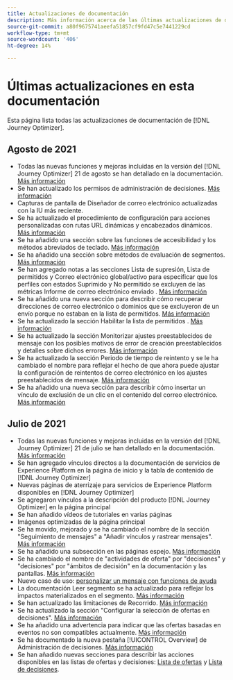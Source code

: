 ```yaml
---
title: Actualizaciones de documentación
description: Más información acerca de las últimas actualizaciones de documentación
source-git-commit: a80f9675741aeefa51857cf9fd47c5e7441229cd
workflow-type: tm+mt
source-wordcount: '406'
ht-degree: 14%

---
```



# Últimas actualizaciones en esta documentación

Esta página lista todas las actualizaciones de documentación de [!DNL Journey Optimizer].

## Agosto de 2021

* Todas las nuevas funciones y mejoras incluidas en la versión del [!DNL Journey Optimizer] 21 de agosto se han detallado en la documentación. [Más información](release-notes.md)
* Se han actualizado los permisos de administración de decisiones. [Más información](administration/ootb-product-profiles.md)
* Capturas de pantalla de Diseñador de correo electrónico actualizadas con la IU más reciente.
* Se ha actualizado el procedimiento de configuración para acciones personalizadas con rutas URL dinámicas y encabezados dinámicos. [Más información](action/about-custom-action-configuration.md#url-configuration)
* Se ha añadido una sección sobre las funciones de accesibilidad y los métodos abreviados de teclado. [Más información](user-interface.md#accessibility)
* Se ha añadido una sección sobre métodos de evaluación de segmentos. [Más información](segment/about-segments.md#evaluation-method-in-journey-optimizer)
* Se han agregado notas a las secciones Lista de supresión, Lista de permitidos y Correo electrónico global/activo para especificar que los perfiles con estados Suprimido y No permitido se excluyen de las métricas Informe de correo electrónico enviado . [Más información](reports/email-global-report.md)
* Se ha añadido una nueva sección para describir cómo recuperar direcciones de correo electrónico o dominios que se excluyeron de un envío porque no estaban en la lista de permitidos. [Más información](allow-list.md#reporting)
* Se ha actualizado la sección Habilitar la lista de permitidos . [Más información](allow-list.md#enable-allow-list)
* Se ha actualizado la sección Monitorizar ajustes preestablecidos de mensaje con los posibles motivos de error de creación preestablecidos y detalles sobre dichos errores. [Más información](configuration/message-presets.md#monitor-message-presets)
* Se ha actualizado la sección Periodo de tiempo de reintento y se le ha cambiado el nombre para reflejar el hecho de que ahora puede ajustar la configuración de reintentos de correo electrónico en los ajustes preestablecidos de mensaje. [Más información](configuration/retries.md#retry-duration)
* Se ha añadido una nueva sección para describir cómo insertar un vínculo de exclusión de un clic en el contenido del correo electrónico. [Más información](message-tracking.md#one-click-opt-out-link)
<!--* Added a section to describe how to manually add email addresses and domains to the suppression list. [Read more](configuration/manage-suppression-list.md#add-addresses-and-domains)-->


## Julio de 2021

* Todas las nuevas funciones y mejoras incluidas en la versión del [!DNL Journey Optimizer] 21 de julio se han detallado en la documentación. [Más información](release-notes.md)
* Se han agregado vínculos directos a la documentación de servicios de Experience Platform en la página de inicio y la tabla de contenido de [!DNL Journey Optimizer]
* Nuevas páginas de aterrizaje para servicios de Experience Platform disponibles en [!DNL Journey Optimizer]
* Se agregaron vínculos a la descripción del producto [!DNL Journey Optimizer] en la página principal
* Se han añadido vídeos de tutoriales en varias páginas
* Imágenes optimizadas de la página principal
* Se ha movido, mejorado y se ha cambiado el nombre de la sección &quot;Seguimiento de mensajes&quot; a &quot;Añadir vínculos y rastrear mensajes&quot;. [Más información](message-tracking.md)
* Se ha añadido una subsección en las páginas espejo. [Más información](message-tracking.md#mirror-page)
* Se ha cambiado el nombre de &quot;actividades de oferta&quot; por &quot;decisiones&quot; y &quot;decisiones&quot; por &quot;ámbitos de decisión&quot; en la documentación y las pantallas. [Más información](offers/get-started/starting-offer-decisioning.md)
* Nuevo caso de uso: [personalizar un mensaje con funciones de ayuda](personalization/personalization-use-case-helper-functions.md)
* La documentación Leer segmento se ha actualizado para reflejar los impactos materializados en el segmento. [Más información](building-journeys/read-segment.md)
* Se han actualizado las limitaciones de Recorrido. [Más información](building-journeys/limitations.md)
* Se ha actualizado la sección &quot;Configurar la selección de ofertas en decisiones&quot;. [Más información](offers/offer-activities/configure-offer-selection.md)
* Se ha añadido una advertencia para indicar que las ofertas basadas en eventos no son compatibles actualmente. [Más información](offers/offer-library/creating-personalized-offers.md#eligibility)
* Se ha documentado la nueva pestaña [!UICONTROL Overview] de Administración de decisiones. [Más información](offers/get-started/user-interface.md#overview)
* Se han añadido nuevas secciones para describir las acciones disponibles en las listas de ofertas y decisiones: [Lista de ofertas](offers/offer-library/creating-personalized-offers.md#offer-list) y [Lista de decisiones](offers/offer-activities/create-offer-activities.md#decision-list).
